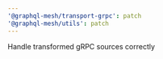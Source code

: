 ```yaml
---
'@graphql-mesh/transport-grpc': patch
'@graphql-mesh/utils': patch
---
```


Handle transformed gRPC sources correctly

